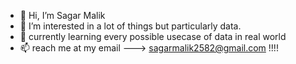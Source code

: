 - 👋 Hi, I’m Sagar Malik
- 👀 I’m interested in a lot of things but particularly data.
- 🌱 currently learning every possible usecase of data in real world
- 📫 reach me at my email ---> sagarmalik2582@gmail.com !!!!

